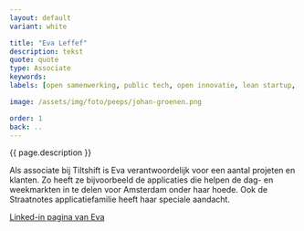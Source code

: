 ```yaml
---
layout: default
variant: white

title: "Eva Leffef"
description: tekst
quote: quote
type: Associate
keywords:
labels: [open samenwerking, public tech, open innovatie, lean startup, strategie, informatica]

image: /assets/img/foto/peeps/johan-groenen.png

order: 1
back: ..
---
```

{{ page.description }}

Als associate bij Tiltshift is Eva verantwoordelijk voor een aantal projeten en klanten. Zo heeft ze bijvoorbeeld de applicaties die helpen de dag- en weekmarkten in te delen voor Amsterdam onder haar hoede. Ook de Straatnotes applicatiefamilie heeft haar speciale aandacht.

[Linked-in pagina van Eva](https://www.linkedin.com/in/evaleffef/)

